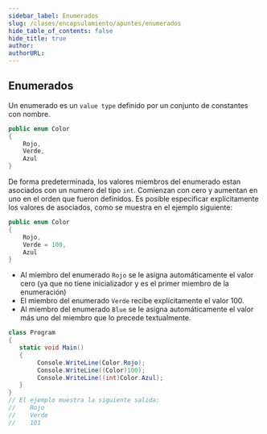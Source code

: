 ```yaml
---
sidebar_label: Enumerados
slug: /clases/encapsulamiento/apuntes/enumerados
hide_table_of_contents: false
hide_title: true
author: 
authorURL: 
---
```

## Enumerados

Un enumerado es un <code>value type</code> definido por un conjunto de constantes con nombre.

```csharp
public enum Color
{
    Rojo,
    Verde,
    Azul
}
```
De forma predeterminada, los valores miembros del enumerado estan asociados con un numero del tipo <code>int</code>. Comienzan con cero y aumentan en uno en el orden que fueron definidos.  Es posible especificar explícitamente los valores de asociados, como se muestra en el ejemplo siguiente:

```csharp
public enum Color
{
    Rojo,
    Verde = 100,
    Azul 
}
```
+ Al miembro del enumerado <code>Rojo</code> se le asigna automáticamente el valor cero (ya que no tiene inicializador y es el primer miembro de la enumeración)
+ El miembro del enumerado <code>Verde</code> recibe explícitamente el valor 100.
+ Al miembro del enumerado <code>Blue</code> se le asigna automáticamente el valor más uno del miembro que lo precede textualmente.


```csharp
class Program
{
   static void Main()
   {
        Console.WriteLine(Color.Rojo);
        Console.WriteLine((Color)100);
        Console.WriteLine((int)Color.Azul);
   }
}
// El ejemplo muestra la siguiente salida:
//    Rojo
//    Verde
//    101
```